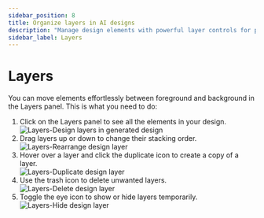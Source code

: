 ```yaml
---
sidebar_position: 8
title: Organize layers in AI designs
description: "Manage design elements with powerful layer controls for professional-quality results."
sidebar_label: Layers
---
```



# Layers

You can move elements effortlessly between foreground and background in the Layers panel. This is what you need to do:

<ol>
  <li>Click on the Layers panel to see all the elements in your design.</li>
  <img src="/img/editing-your-design/layers/1_layers_design-layers-in-generated-design.png" alt="Layers-Design layers in generated design" />
  <li>Drag layers up or down to change their stacking order.</li>
  <img src="/img/editing-your-design/layers/2_layers_rearrange-design-layer.png" alt="Layers-Rearrange design layer" />
  <li>Hover over a layer and click the duplicate icon to create a copy of a layer.</li>
  <img src="/img/editing-your-design/layers/3_layers_duplicate-design-layer.png" alt="Layers-Duplicate design layer" />
  <li>Use the trash icon to delete unwanted layers.</li>
  <img src="/img/editing-your-design/layers/4_layers_delete-design-layer.png" alt="Layers-Delete design layer" />
  <li>Toggle the eye icon to show or hide layers temporarily.</li>
  <img src="/img/editing-your-design/layers/5_layers_hide-design-layer.png" alt="Layers-Hide design layer" />
</ol>